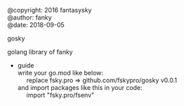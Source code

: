 @copyright: 2016 fantasysky</br>
@author: fanky </br>
@date: 2018-09-05</br>

gosky

golang library of fanky

* guide</br>
write your go.mod like below:</br>
&nbsp;&nbsp;&nbsp;&nbsp; replace fsky.pro => github.com/fskypro/gosky v0.0.1<br>
and import packages like this in your code:</br>
&nbsp;&nbsp;&nbsp;&nbsp; import "fsky.pro/fsenv"
